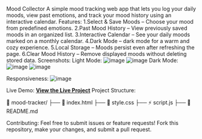 Mood Collector
A simple mood tracking web app that lets you log your daily moods, view past emotions, and track your mood history using an interactive calendar.
Features:
1.Select & Save Moods – Choose your mood from predefined emotions.
2.Past Mood History – View previously saved moods in an organized list.
3.Interactive Calendar – See your daily moods marked on a monthly calendar.
4.Dark Mode – dark mode for a warm and cozy experience.
5.Local Storage – Moods persist even after refreshing the page.
6.Clear Mood History – Remove displayed moods without deleting stored data.
Screenshots:
 Light Mode:
      ![image](https://github.com/user-attachments/assets/3e15ae1b-9ceb-4ba0-89f1-a8145a8ef283)
      ![image](https://github.com/user-attachments/assets/6d3d3a43-0be9-4a94-8f6d-3a3458732095)
 Dark Mode:
     ![image](https://github.com/user-attachments/assets/3ad05845-ec36-43cd-be82-baa4119f1774)
     ![image](https://github.com/user-attachments/assets/5b15cd84-d710-4820-930c-49b6d507e75e)

Responsiveness:
    ![image](https://github.com/user-attachments/assets/7ff6b465-1c41-4e1f-826e-375d9a8637de)

Live Demo:
     **[View the Live Project](https://candid-twilight-c37340.netlify.app)**
 Project Structure:
 
 📂 mood-tracker/
 ├── 📄 index.html 
 ├── 🎨 style.css
 ├── ⚡ script.js 
 ├── 📜 README.md  

 Contributing:
   Feel free to submit issues or feature requests!
   Fork this repository, make your changes, and submit a pull request.


